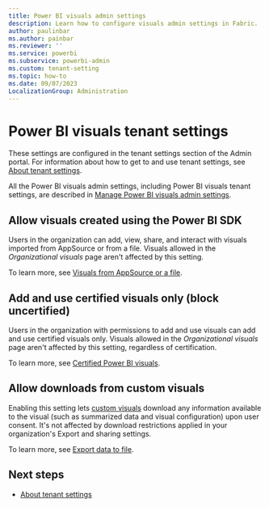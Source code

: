 ```yaml
---
title: Power BI visuals admin settings
description: Learn how to configure visuals admin settings in Fabric.
author: paulinbar
ms.author: painbar
ms.reviewer: ''
ms.service: powerbi
ms.subservice: powerbi-admin
ms.custom: tenant-setting
ms.topic: how-to
ms.date: 09/07/2023
LocalizationGroup: Administration
---
```


# Power BI visuals tenant settings

These settings are configured in the tenant settings section of the Admin portal. For information about how to get to and use tenant settings, see [About tenant settings](/power-bi/admin/service-admin-portal-about-tenant-settings).

All the Power BI visuals admin settings, including Power BI visuals tenant settings, are described in [Manage Power BI visuals admin settings](/power-bi/admin/organizational-visuals).

## Allow visuals created using the Power BI SDK

Users in the organization can add, view, share, and interact with visuals imported from AppSource or from a file. Visuals allowed in the *Organizational visuals* page aren't affected by this setting. 

To learn more, see [Visuals from AppSource or a file](/power-bi/admin/organizational-visuals#visuals-from-appsource-or-a-file).

## Add and use certified visuals only (block uncertified)

Users in the organization with permissions to add and use visuals can add and use certified visuals only. Visuals allowed in the *Organizational visuals* page aren't affected by this setting, regardless of certification.

To learn more, see [Certified Power BI visuals](/power-bi/admin/organizational-visuals#certified-power-bi-visuals).

## Allow downloads from custom visuals

Enabling this setting lets [custom visuals](/power-bi/developer/visuals/power-bi-custom-visuals) download any information available to the visual (such as summarized data and visual configuration) upon user consent. It's not affected by download restrictions applied in your organization's Export and sharing settings.

To learn more, see [Export data to file](/power-bi/admin/organizational-visuals#export-data-to-file).

## Next steps

* [About tenant settings](/power-bi/admin/service-admin-portal-about-tenant-settings)